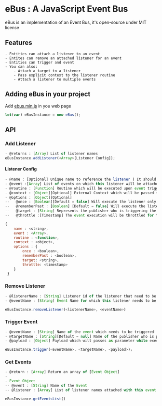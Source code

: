 # eBus : A JavaScript Event Bus

eBus is an implementation of an Event Bus, it's open-source under MIT license

## Features
    - Entities can attach a listener to an event
    - Entites can remove an attached listener for an event
    - Entities can trigger and event
    - You can also:
        - Attach a target to a listener
        - Pass explicit context to the listener routine
        - Attach a listener to multiple events


## Adding eBus in your project
Add [ebus.min.js](https://raw.githubusercontent.com/anksanu/eBus/master/release/eBus.min.js "Ebus") in you web page
```javascript
let(var) eBusInstance = new eBus();
```

## API
### Add Listener
```javascript
- @returns : [Array] List of listener names
eBusInstance.addListener(<Array>[Listener Config]);
```

#### Listener Config
```javascript
- @name : [Optional] Unique name to reference the listener ( It should be a continuous string )
- @event :[Array] List of events on which this listener will be attached
- @routine : [Function] Routine which will be executed upon event trigger
- @context : [Object][Optional] External Context which will be passed to the routine upon execution
- @options : [Object][Optional]
--   @once : [Boolean][Default = false] Will execute the listener only once
--   @rememberPast : [Boolean] [Default = false] Will execute the listener routine upon registration in case the attached even was triggered in the past, the context and payload will be past of the most recend past event trigger
--   @target : [String] Represents the publisher who is triggering the event
--   @throttle :[Timestamp] The event execution will be throttled for the specified time period

{
	name : <string>,
    event : <Array>,
    routine : <function>,
    context : <object>,
    options : {
    	once : <boolean>,
        rememberPast : <boolean>,
        target: <string>,
        throttle: <timestamp>
    }
 }
```

### Remove Listener
```javascript
- @listenerName : [String] Listener id of the listener that need to be removed from the bus.
- @eventName : [String] Event Name for which this listener needs to be removed.

eBusInstance.removeListener(<listenerName>, <eventName>)
```

### Trigger Event
```javascript
- @eventName : [String] Name of the event which needs to be triggered
- @targetName : [String][Default = null] Name of the publisher who is publishing the event, this will only trigger the listeners with this publisher as target
- @payload : [Object] Payload which will passes as parameter while executing the listener routine

eBusInstance.trigger(<eventName>, <targetName>, <payload>);
```

### Get Events
```javascript
- @return : [Array] Return an array of [Event Object]
-
- Event Object
-- @event : [String] Name of the Event
-- @listener : [Array] List of listener names attached with this event

eBusInstance.getEventsList()
```
